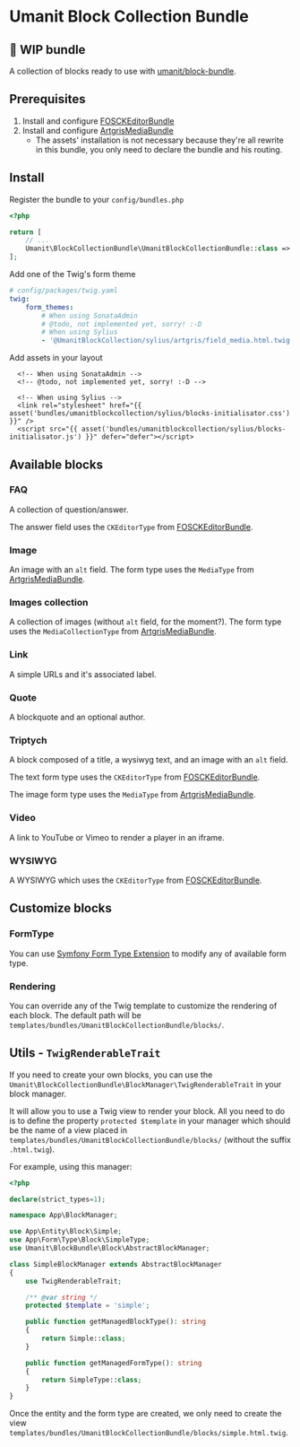 # Umanit Block Collection Bundle

## 🚧 WIP bundle

A collection of blocks ready to use with [umanit/block-bundle](https://github.com/umanit/block-bundle).

## Prerequisites

1. Install and configure [FOSCKEditorBundle](https://symfony.com/doc/current/bundles/FOSCKEditorBundle/installation.html)
1. Install and configure [ArtgrisMediaBundle](https://github.com/artgris/MediaBundle)
    * The assets' installation is not necessary because they're all rewrite in this bundle, you only need to declare
    the bundle and his routing.

## Install

Register the bundle to your `config/bundles.php`

```php
<?php

return [
    // ...
    Umanit\BlockCollectionBundle\UmanitBlockCollectionBundle::class => ['all' => true],
];
```

Add one of the Twig's form theme
```yaml
# config/packages/twig.yaml
twig:
    form_themes:
        # When using SonataAdmin
        # @todo, not implemented yet, sorry! :-D
        # When using Sylius
        - '@UmanitBlockCollection/sylius/artgris/field_media.html.twig'
```

Add assets in your layout

```twig
  <!-- When using SonataAdmin -->
  <!-- @todo, not implemented yet, sorry! :-D -->

  <!-- When using Sylius -->
  <link rel="stylesheet" href="{{ asset('bundles/umanitblockcollection/sylius/blocks-initialisator.css') }}" />
  <script src="{{ asset('bundles/umanitblockcollection/sylius/blocks-initialisator.js') }}" defer="defer"></script>
```

## Available blocks

### FAQ

A collection of question/answer.

The answer field uses the `CKEditorType` from
[FOSCKEditorBundle](https://symfony.com/doc/current/bundles/FOSCKEditorBundle/installation.html).

### Image

An image with an `alt` field. The form type uses the `MediaType` from
[ArtgrisMediaBundle](https://github.com/artgris/MediaBundle).

### Images collection

A collection of images (without `alt` field, for the moment?). The form type uses the `MediaCollectionType` from
[ArtgrisMediaBundle](https://github.com/artgris/MediaBundle).

### Link

A simple URLs and it's associated label.

### Quote

A blockquote and an optional author.

### Triptych

A block composed of a title, a wysiwyg text, and an image with an `alt` field.

The text form type uses the `CKEditorType` from
[FOSCKEditorBundle](https://symfony.com/doc/current/bundles/FOSCKEditorBundle/installation.html).

The image form type uses the `MediaType` from
[ArtgrisMediaBundle](https://github.com/artgris/MediaBundle).

### Video

A link to YouTube or Vimeo to render a player in an iframe.

### WYSIWYG

A WYSIWYG which uses the `CKEditorType` from
[FOSCKEditorBundle](https://symfony.com/doc/current/bundles/FOSCKEditorBundle/installation.html).

## Customize blocks

### FormType

You can use [Symfony Form Type Extension](https://symfony.com/doc/current/form/create_form_type_extension.html) to
modify any of available form type.

### Rendering

You can override any of the Twig template to customize the rendering of each block. The default path will be
`templates/bundles/UmanitBlockCollectionBundle/blocks/`.

## Utils - `TwigRenderableTrait`

If you need to create your own blocks, you can use the `Umanit\BlockCollectionBundle\BlockManager\TwigRenderableTrait`
in your block manager.

It will allow you to use a Twig view to render your block. All you need to do is to define the property
`protected $template` in your manager which should be the name of a view placed in
`templates/bundles/UmanitBlockCollectionBundle/blocks/` (without the suffix `.html.twig`).

For example, using this manager:

```php
<?php

declare(strict_types=1);

namespace App\BlockManager;

use App\Entity\Block\Simple;
use App\Form\Type\Block\SimpleType;
use Umanit\BlockBundle\Block\AbstractBlockManager;

class SimpleBlockManager extends AbstractBlockManager
{
    use TwigRenderableTrait;

    /** @var string */
    protected $template = 'simple';

    public function getManagedBlockType(): string
    {
        return Simple::class;
    }

    public function getManagedFormType(): string
    {
        return SimpleType::class;
    }
}
```

Once the entity and the form type are created, we only need to create the view
`templates/bundles/UmanitBlockCollectionBundle/blocks/simple.html.twig`.
